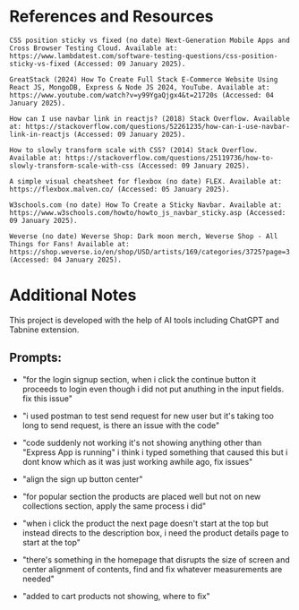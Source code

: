 # References and Resources
    CSS position sticky vs fixed (no date) Next-Generation Mobile Apps and Cross Browser Testing Cloud. Available at: https://www.lambdatest.com/software-testing-questions/css-position-sticky-vs-fixed (Accessed: 09 January 2025). 
    
    GreatStack (2024) How To Create Full Stack E-Commerce Website Using React JS, MongoDB, Express & Node JS 2024, YouTube. Available at: https://www.youtube.com/watch?v=y99YgaQjgx4&t=21720s (Accessed: 04 January 2025). 
    
    How can I use navbar link in reactjs? (2018) Stack Overflow. Available at: https://stackoverflow.com/questions/52261235/how-can-i-use-navbar-link-in-reactjs (Accessed: 09 January 2025). 
    
    How to slowly transform scale with CSS? (2014) Stack Overflow. Available at: https://stackoverflow.com/questions/25119736/how-to-slowly-transform-scale-with-css (Accessed: 09 January 2025). 
    
    A simple visual cheatsheet for flexbox (no date) FLEX. Available at: https://flexbox.malven.co/ (Accessed: 05 January 2025). 
    
    W3schools.com (no date) How To Create a Sticky Navbar. Available at: https://www.w3schools.com/howto/howto_js_navbar_sticky.asp (Accessed: 09 January 2025). 
    
    Weverse (no date) Weverse Shop: Dark moon merch, Weverse Shop - All Things for Fans! Available at: https://shop.weverse.io/en/shop/USD/artists/169/categories/3725?page=3 (Accessed: 04 January 2025). 


# Additional Notes
This project is developed with the help of AI tools including ChatGPT and Tabnine extension.

## Prompts: 
- "for the login signup section, when i click the continue button it proceeds to login even though i did not put anuthing in the input fields. fix this issue"

- "i used postman to test send request for new user but it's taking too long to send request, is there an issue with the code"

- "code suddenly not working it's not showing anything other than "Express App is running" i think i typed something that caused this but i dont know which as it was just working awhile ago, fix issues"

- "align the sign up button center"

- "for popular section the products are placed well but not on new collections section, apply the same process i did"

- "when i click the product the next page doesn't start at the top but instead directs to the description box, i need the product details page to start at the top"

- "there's something in the homepage that disrupts the size of screen and center alignment of contents, find and fix whatever measurements are needed"

- "added to cart products not showing, where to fix"